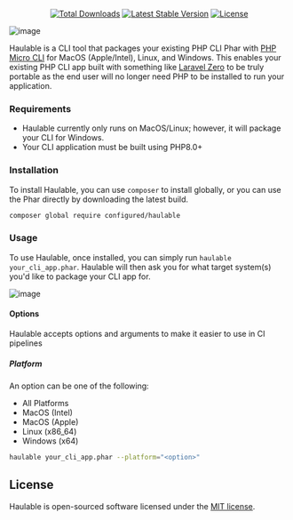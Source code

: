 <p align="center">
<a href="https://packagist.org/packages/configured/haulable"><img src="https://img.shields.io/packagist/dt/configured/haulable" alt="Total Downloads"></a>
<a href="https://packagist.org/packages/configured/haulable"><img src="https://img.shields.io/packagist/v/configured/haulable" alt="Latest Stable Version"></a>
<a href="https://packagist.org/packages/configured/haulable"><img src="https://img.shields.io/packagist/l/configured/haulable" alt="License"></a>
</p>


![image](https://user-images.githubusercontent.com/3619398/228083152-5758103f-c27b-4d53-a1d5-c3287ee05949.png)


Haulable is a CLI tool that packages your existing PHP CLI Phar with [PHP Micro CLI](https://github.com/dixyes/phpmicro) for MacOS (Apple/Intel), Linux, and Windows. This enables your existing PHP CLI app built with something like [Laravel Zero](https://github.com/laravel-zero/laravel-zero) to be truly portable as the end user will no longer need PHP to be installed to run your application.


### Requirements 

* Haulable currently only runs on MacOS/Linux; however, it will package your CLI for Windows. 
* Your CLI application must be built using PHP8.0+

### Installation

To install Haulable, you can use `composer` to install globally, or you can use the Phar directly by downloading the latest build.

```bash
composer global require configured/haulable
```

### Usage

To use Haulable, once installed, you can simply run `haulable your_cli_app.phar`. Haulable will then ask you for what target system(s) you'd like to package your CLI app for.

![image](https://user-images.githubusercontent.com/3619398/228088979-4d0e06ab-20c3-4a61-a238-9122735db086.png)

#### Options
Haulable accepts options and arguments to make it easier to use in CI pipelines

##### Platform

An option can be one of the following:
* All Platforms
* MacOS (Intel)
* MacOS (Apple)
* Linux (x86_64)
* Windows (x64)

```bash
haulable your_cli_app.phar --platform="<option>"
```

## License
Haulable is open-sourced software licensed under the [MIT license](https://opensource.org/licenses/MIT).
